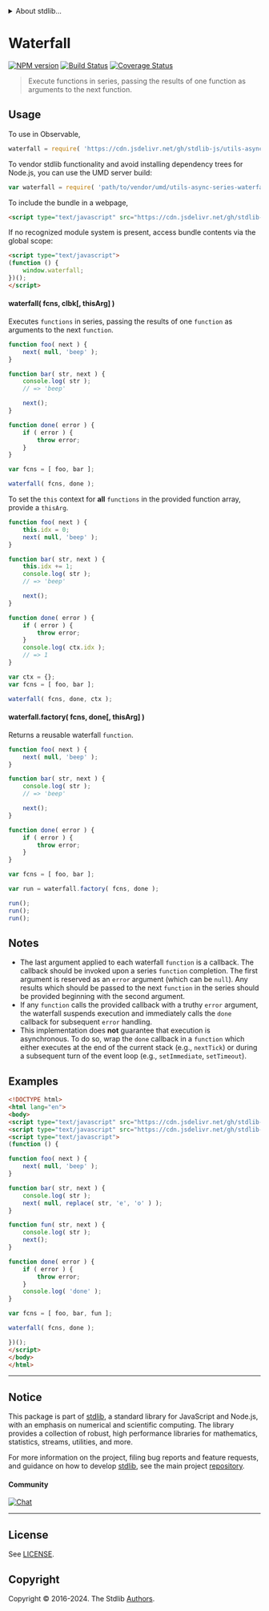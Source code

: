 <!--

@license Apache-2.0

Copyright (c) 2018 The Stdlib Authors.

Licensed under the Apache License, Version 2.0 (the "License");
you may not use this file except in compliance with the License.
You may obtain a copy of the License at

   http://www.apache.org/licenses/LICENSE-2.0

Unless required by applicable law or agreed to in writing, software
distributed under the License is distributed on an "AS IS" BASIS,
WITHOUT WARRANTIES OR CONDITIONS OF ANY KIND, either express or implied.
See the License for the specific language governing permissions and
limitations under the License.

-->


<details>
  <summary>
    About stdlib...
  </summary>
  <p>We believe in a future in which the web is a preferred environment for numerical computation. To help realize this future, we've built stdlib. stdlib is a standard library, with an emphasis on numerical and scientific computation, written in JavaScript (and C) for execution in browsers and in Node.js.</p>
  <p>The library is fully decomposable, being architected in such a way that you can swap out and mix and match APIs and functionality to cater to your exact preferences and use cases.</p>
  <p>When you use stdlib, you can be absolutely certain that you are using the most thorough, rigorous, well-written, studied, documented, tested, measured, and high-quality code out there.</p>
  <p>To join us in bringing numerical computing to the web, get started by checking us out on <a href="https://github.com/stdlib-js/stdlib">GitHub</a>, and please consider <a href="https://opencollective.com/stdlib">financially supporting stdlib</a>. We greatly appreciate your continued support!</p>
</details>

# Waterfall

[![NPM version][npm-image]][npm-url] [![Build Status][test-image]][test-url] [![Coverage Status][coverage-image]][coverage-url] <!-- [![dependencies][dependencies-image]][dependencies-url] -->

> Execute functions in series, passing the results of one function as arguments to the next function.

<!-- Section to include introductory text. Make sure to keep an empty line after the intro `section` element and another before the `/section` close. -->

<section class="intro">

</section>

<!-- /.intro -->

<!-- Package usage documentation. -->



<section class="usage">

## Usage

To use in Observable,

```javascript
waterfall = require( 'https://cdn.jsdelivr.net/gh/stdlib-js/utils-async-series-waterfall@v0.2.0-umd/browser.js' )
```

To vendor stdlib functionality and avoid installing dependency trees for Node.js, you can use the UMD server build:

```javascript
var waterfall = require( 'path/to/vendor/umd/utils-async-series-waterfall/index.js' )
```

To include the bundle in a webpage,

```html
<script type="text/javascript" src="https://cdn.jsdelivr.net/gh/stdlib-js/utils-async-series-waterfall@v0.2.0-umd/browser.js"></script>
```

If no recognized module system is present, access bundle contents via the global scope:

```html
<script type="text/javascript">
(function () {
    window.waterfall;
})();
</script>
```

#### waterfall( fcns, clbk\[, thisArg] )

Executes `functions` in series, passing the results of one `function` as arguments to the next `function`.

```javascript
function foo( next ) {
    next( null, 'beep' );
}

function bar( str, next ) {
    console.log( str );
    // => 'beep'

    next();
}

function done( error ) {
    if ( error ) {
        throw error;
    }
}

var fcns = [ foo, bar ];

waterfall( fcns, done );
```

To set the `this` context for **all** `functions` in the provided function array, provide a `thisArg`.

<!-- eslint-disable no-use-before-define -->

```javascript
function foo( next ) {
    this.idx = 0;
    next( null, 'beep' );
}

function bar( str, next ) {
    this.idx += 1;
    console.log( str );
    // => 'beep'

    next();
}

function done( error ) {
    if ( error ) {
        throw error;
    }
    console.log( ctx.idx );
    // => 1
}

var ctx = {};
var fcns = [ foo, bar ];

waterfall( fcns, done, ctx );
```

#### waterfall.factory( fcns, done\[, thisArg] )

Returns a reusable waterfall `function`.

```javascript
function foo( next ) {
    next( null, 'beep' );
}

function bar( str, next ) {
    console.log( str );
    // => 'beep'

    next();
}

function done( error ) {
    if ( error ) {
        throw error;
    }
}

var fcns = [ foo, bar ];

var run = waterfall.factory( fcns, done );

run();
run();
run();
```

</section>

<!-- /.usage -->

<!-- Package usage notes. Make sure to keep an empty line after the `section` element and another before the `/section` close. -->

<section class="notes">

## Notes

-   The last argument applied to each waterfall `function` is a callback. The callback should be invoked upon a series `function` completion. The first argument is reserved as an `error` argument (which can be `null`). Any results which should be passed to the next `function` in the series should be provided beginning with the second argument.
-   If any `function` calls the provided callback with a truthy `error` argument, the waterfall suspends execution and immediately calls the `done` callback for subsequent `error` handling.
-   This implementation does **not** guarantee that execution is asynchronous. To do so, wrap the `done` callback in a `function` which either executes at the end of the current stack (e.g., `nextTick`) or during a subsequent turn of the event loop (e.g., `setImmediate`, `setTimeout`).

</section>

<!-- /.notes -->

<!-- Package usage examples. -->

<section class="examples">

## Examples

<!-- eslint no-undef: "error" -->

```html
<!DOCTYPE html>
<html lang="en">
<body>
<script type="text/javascript" src="https://cdn.jsdelivr.net/gh/stdlib-js/string-replace@umd/browser.js"></script>
<script type="text/javascript" src="https://cdn.jsdelivr.net/gh/stdlib-js/utils-async-series-waterfall@v0.2.0-umd/browser.js"></script>
<script type="text/javascript">
(function () {

function foo( next ) {
    next( null, 'beep' );
}

function bar( str, next ) {
    console.log( str );
    next( null, replace( str, 'e', 'o' ) );
}

function fun( str, next ) {
    console.log( str );
    next();
}

function done( error ) {
    if ( error ) {
        throw error;
    }
    console.log( 'done' );
}

var fcns = [ foo, bar, fun ];

waterfall( fcns, done );

})();
</script>
</body>
</html>
```

</section>

<!-- /.examples -->

<!-- Section to include cited references. If references are included, add a horizontal rule *before* the section. Make sure to keep an empty line after the `section` element and another before the `/section` close. -->

<section class="references">

</section>

<!-- /.references -->

<!-- Section for related `stdlib` packages. Do not manually edit this section, as it is automatically populated. -->

<section class="related">

</section>

<!-- /.related -->

<!-- Section for all links. Make sure to keep an empty line after the `section` element and another before the `/section` close. -->


<section class="main-repo" >

* * *

## Notice

This package is part of [stdlib][stdlib], a standard library for JavaScript and Node.js, with an emphasis on numerical and scientific computing. The library provides a collection of robust, high performance libraries for mathematics, statistics, streams, utilities, and more.

For more information on the project, filing bug reports and feature requests, and guidance on how to develop [stdlib][stdlib], see the main project [repository][stdlib].

#### Community

[![Chat][chat-image]][chat-url]

---

## License

See [LICENSE][stdlib-license].


## Copyright

Copyright &copy; 2016-2024. The Stdlib [Authors][stdlib-authors].

</section>

<!-- /.stdlib -->

<!-- Section for all links. Make sure to keep an empty line after the `section` element and another before the `/section` close. -->

<section class="links">

[npm-image]: http://img.shields.io/npm/v/@stdlib/utils-async-series-waterfall.svg
[npm-url]: https://npmjs.org/package/@stdlib/utils-async-series-waterfall

[test-image]: https://github.com/stdlib-js/utils-async-series-waterfall/actions/workflows/test.yml/badge.svg?branch=v0.2.0
[test-url]: https://github.com/stdlib-js/utils-async-series-waterfall/actions/workflows/test.yml?query=branch:v0.2.0

[coverage-image]: https://img.shields.io/codecov/c/github/stdlib-js/utils-async-series-waterfall/main.svg
[coverage-url]: https://codecov.io/github/stdlib-js/utils-async-series-waterfall?branch=main

<!--

[dependencies-image]: https://img.shields.io/david/stdlib-js/utils-async-series-waterfall.svg
[dependencies-url]: https://david-dm.org/stdlib-js/utils-async-series-waterfall/main

-->

[chat-image]: https://img.shields.io/gitter/room/stdlib-js/stdlib.svg
[chat-url]: https://app.gitter.im/#/room/#stdlib-js_stdlib:gitter.im

[stdlib]: https://github.com/stdlib-js/stdlib

[stdlib-authors]: https://github.com/stdlib-js/stdlib/graphs/contributors

[umd]: https://github.com/umdjs/umd
[es-module]: https://developer.mozilla.org/en-US/docs/Web/JavaScript/Guide/Modules

[deno-url]: https://github.com/stdlib-js/utils-async-series-waterfall/tree/deno
[deno-readme]: https://github.com/stdlib-js/utils-async-series-waterfall/blob/deno/README.md
[umd-url]: https://github.com/stdlib-js/utils-async-series-waterfall/tree/umd
[umd-readme]: https://github.com/stdlib-js/utils-async-series-waterfall/blob/umd/README.md
[esm-url]: https://github.com/stdlib-js/utils-async-series-waterfall/tree/esm
[esm-readme]: https://github.com/stdlib-js/utils-async-series-waterfall/blob/esm/README.md
[branches-url]: https://github.com/stdlib-js/utils-async-series-waterfall/blob/main/branches.md

[stdlib-license]: https://raw.githubusercontent.com/stdlib-js/utils-async-series-waterfall/main/LICENSE

</section>

<!-- /.links -->
